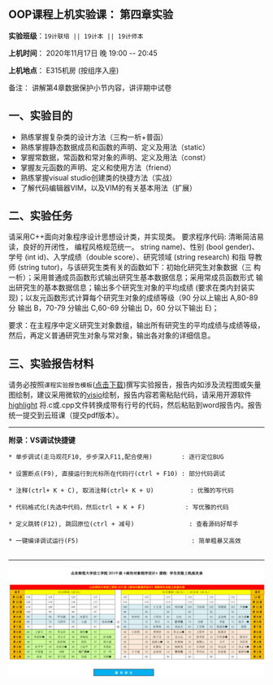 **OOP课程上机实验课： 第四章实验**
---

**实验班级**：`19计联培 || 19计本 || 19计师本`

**上机时间**： 
             2020年11月17日 晚 19:00 -- 20:45
          

**上机地点**：  E315机房 (按组序入座)


备注： 讲解第4章数据保护小节内容，讲评期中试卷

## 一、实验目的

*  熟练掌握复杂类的设计方法（三构一析+普函）
*  熟练掌握静态数据成员和函数的声明、定义及用法（static）
*  掌握常数据，常函数和常对象的声明、定义及用法（const）
*  掌握友元函数的声明、定义和使用方法（friend）
*  熟练掌握visual studio创建类的快捷方法（实战）
*  了解代码编辑器VIM，以及VIM的有关基本用法（扩展）



## 二、实验任务

请采用C++面向对象程序设计思想设计类，并实现类。 要求程序代码: 清晰简洁易读，良好的开闭性， 编程风格规范统一。
string name)、性别 (bool
gender)、学号 (int id)、入学成绩（double score）、研究领域 (string research) 和指
导教师 (string tutor)，与该研究生类有关的函数如下：初始化研究生对象数据（三
构一析）；采用普通成员函数形式输出研究生基本数据信息；采用常成员函数形式
输出研究生的基本数据信息；输出多个研究生对象的平均成绩 (要求在类内封装实
现)；以友元函数形式计算每个研究生对象的成绩等级（90 分以上输出 A,80-89 分
输出 B，70-79 分输出 C,60-69 分输出 D，60 分以下输出 E)；

要求：在主程序中定义研究生对象数组，输出所有研究生的平均成绩与成绩等级，然后，再定义普通研究生对象与常对象，输出各对象的详细信息。

## 三、实验报告材料


请务必按照`课程实验报告模板`([点击下载](https://github.com/tsingke/OOP_CS2020/blob/master/%E5%AE%9E%E9%AA%8C%E6%8A%A5%E5%91%8A/%E3%80%8A%E9%9D%A2%E5%90%91%E5%AF%B9%E8%B1%A1%E7%A8%8B%E5%BA%8F%E8%AE%BE%E8%AE%A1%E3%80%8B%E5%AE%9E%E9%AA%8C%E6%8A%A5%E5%91%8A%E6%A8%A1%E6%9D%BF.docx))撰写实验报告，报告内如涉及流程图或矢量图绘制，建议采用微软的[visio](https://pan.baidu.com/s/1L4y1pWXcJjojZlIAQZjPAg)绘制，报告内容若需粘贴代码，请采用开源软件 [highlight](http://www.andre-simon.de/zip/highlight-setup-3.53-x64.exe) 将.c或.cpp文件转换成带有行号的代码，然后粘贴到word报告内。报告统一提交到云班课（提交pdf版本）。

---

  **附录：VS调试快捷键**

   ```  
   * 单步调试(走马观花F10, 步步深入F11,配合使用)        : 逐行定位BUG
   
   * 设置断点(F9), 直接运行到光标所在代码行(ctrl + F10) : 部分代码调试
   
   * 注释(ctrl+ K + C), 取消注释(ctrl+ K + U)          : 优雅的写代码
   
   * 代码格式化(先选中代码，然后ctrl + K + F)           : 写优雅的代码
   
   * 定义跳转(F12), 跳回原位(ctrl + 减号)               : 查看源码好帮手
   
   * 一键编译调试运行(F5)                               : 简单粗暴又高效                      
 

   ```


---

![image](https://github.com/tsingke/OOP_CS2020/blob/master/%E5%AE%9E%E9%AA%8C%E6%8A%A5%E5%91%8A/SeatArrangement.png)


